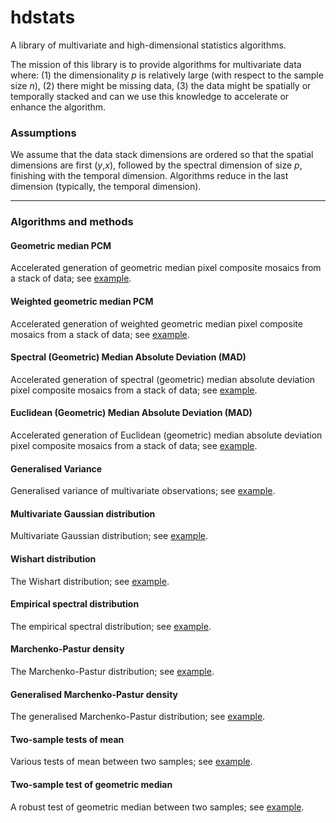 # hdstats

A library of multivariate and high-dimensional statistics algorithms.

The mission of this library is to provide algorithms for multivariate data where: (1) the dimensionality *p* is relatively large (with respect to the sample size *n*), (2) there might be missing data, (3) the data might be spatially or temporally stacked and can we use this knowledge to accelerate or enhance the algorithm. 

### Assumptions

We assume that the data stack dimensions are ordered so that the spatial dimensions are first (*y*,*x*), followed by the spectral dimension of size *p*, finishing with the temporal dimension. Algorithms reduce in the last dimension (typically, the temporal dimension).

----

### Algorithms and methods

#### Geometric median PCM

Accelerated generation of geometric median pixel composite mosaics from a stack of data; see [example](https://github.com/daleroberts/hdstats/blob/master/docs/geomedian.ipynb).

#### Weighted geometric median PCM

Accelerated generation of weighted geometric median pixel composite mosaics from a stack of data; see [example](https://github.com/daleroberts/hdstats/blob/master/docs/wgeomedian.ipynb).

#### Spectral (Geometric) Median Absolute Deviation (MAD)

Accelerated generation of spectral (geometric) median absolute deviation pixel composite mosaics from a stack of data; see [example](https://github.com/daleroberts/hdstats/blob/master/docs/mad.ipynb).

#### Euclidean (Geometric) Median Absolute Deviation (MAD)

Accelerated generation of Euclidean (geometric) median absolute deviation pixel composite mosaics from a stack of data; see [example](https://github.com/daleroberts/hdstats/blob/master/docs/mad.ipynb).

#### Generalised Variance

Generalised variance of multivariate observations; see [example](https://github.com/daleroberts/hdstats/blob/master/docs/mvn.ipynb).

#### Multivariate Gaussian distribution

Multivariate Gaussian distribution; see [example](https://github.com/daleroberts/hdstats/blob/master/docs/mvn.ipynb).

#### Wishart distribution

The Wishart distribution; see [example](https://github.com/daleroberts/hdstats/blob/master/docs/wishart.ipynb).

#### Empirical spectral distribution

The empirical spectral distribution; see [example](https://github.com/daleroberts/hdstats/blob/master/docs/mp.ipynb).

#### Marchenko-Pastur density

The Marchenko-Pastur distribution; see [example](https://github.com/daleroberts/hdstats/blob/master/docs/mp.ipynb).

#### Generalised Marchenko-Pastur density

The generalised Marchenko-Pastur distribution; see [example](https://github.com/daleroberts/hdstats/blob/master/docs/mp.ipynb).

#### Two-sample tests of mean

Various tests of mean between two samples; see [example](https://github.com/daleroberts/hdstats/blob/master/docs/twosample.ipynb).

#### Two-sample test of geometric median

A robust test of geometric median between two samples; see [example](https://github.com/daleroberts/hdstats/blob/master/docs/twosample.ipynb).


